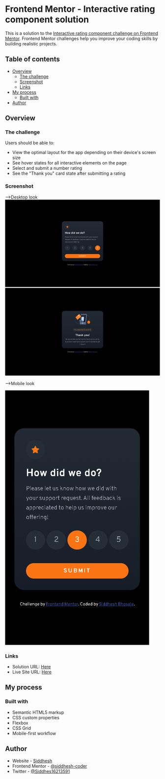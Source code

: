 # Frontend Mentor - Interactive rating component solution

This is a solution to the [Interactive rating component challenge on Frontend Mentor](https://www.frontendmentor.io/challenges/interactive-rating-component-koxpeBUmI). Frontend Mentor challenges help you improve your coding skills by building realistic projects. 

## Table of contents

- [Overview](#overview)
  - [The challenge](#the-challenge)
  - [Screenshot](#screenshot)
  - [Links](#links)
- [My process](#my-process)
  - [Built with](#built-with)
- [Author](#author)

## Overview

### The challenge

Users should be able to:

- View the optimal layout for the app depending on their device's screen size
- See hover states for all interactive elements on the page
- Select and submit a number rating
- See the "Thank you" card state after submitting a rating

### Screenshot
-->Desktop look
![](images/desktop_current.png)
![](images/Desktop_active_submit.png)

-->Mobile look

![](images/mobile.png)

### Links

- Solution URL: [Here](https://github.com/siddhesh-coder/Interactive-rating-component.github.io#frontend-mentor---interactive-rating-component-solution)
- Live Site URL: [Here](https://siddhesh-coder.github.io/Interactive-rating-component.github.io/)

## My process

### Built with

- Semantic HTML5 markup
- CSS custom properties
- Flexbox
- CSS Grid
- Mobile-first workflow

## Author

- Website - [Siddhesh](https://siddhesh-coder.github.io/SiddheshsPortfolio.github.io/)
- Frontend Mentor - [@siddhesh-coder](https://www.frontendmentor.io/profile/siddhesh-coder)
- Twitter - [@Siddhes16213591](https://twitter.com/Siddhes16213591)
